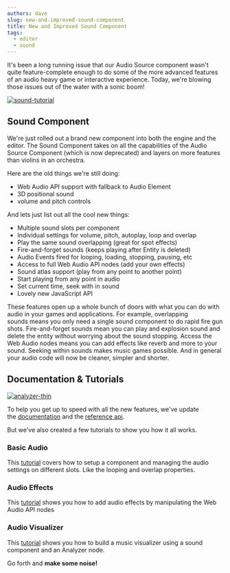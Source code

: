```yaml
---
authors: dave
slug: new-and-improved-sound-component
title: New and Improved Sound Component
tags:
  - editor
  - sound
---
```


It's been a long running issue that our Audio Source component wasn't quite feature-complete enough to do some of the more advanced features of an audio heavy game or interactive experience. Today, we're blowing those issues out of the water with a sonic boom!

[![sound-tutorial](/img/sound-tutorial.png)](/img/sound-tutorial.png)

<!-- truncate -->

## Sound Component

We're just rolled out a brand new component into both the engine and the editor. The Sound Component takes on all the capabilities of the Audio Source Component (which is now deprecated) and layers on more features than violins in an orchestra.

Here are the old things we're still doing:

- Web Audio API support with fallback to Audio Element
- 3D positional sound
- volume and pitch controls

And lets just list out all the cool new things:

- Multiple sound slots per component
- Individual settings for volume, pitch, autoplay, loop and overlap
- Play the same sound overlapping (great for spot effects)
- Fire-and-forget sounds (keeps playing after Entity is deleted)
- Audio Events fired for looping, loading, stopping, pausing, etc
- Access to full Web Audio API nodes (add your own effects)
- Sound atlas support (play from any point to another point)
- Start playing from any point in audio
- Set current time, seek with in sound
- Lovely new JavaScript API

These features open up a whole bunch of doors with what you can do with audio in your games and applications. For example, overlapping sounds means you only need a single sound component to do rapid fire gun shots. Fire-and-forget sounds mean you can play and explosion sound and delete the entity without worrying about the sound stopping. Access the Web Audio nodes means you can add effects like reverb and more to your sound. Seeking within sounds makes music games possible. And in general your audio code will now be cleaner, simpler and shorter.

## Documentation & Tutorials

[![analyzer-thin](/img/analyser-thin1.jpg)](/img/analyser-thin1.jpg)

To help you get up to speed with all the new features, we've update the [documentation](https://developer.playcanvas.com/user-manual/packs/components/sound/) and the [reference api](https://api.playcanvas.com/engine/classes/SoundComponent.html).

But we've also created a few tutorials to show you how it all works.

### Basic Audio

This [tutorial](https://developer.playcanvas.com/tutorials/basic-audio/) covers how to setup a component and managing the audio settings on different slots. Like the looping and overlap properties.

### Audio Effects

This [tutorial](https://developer.playcanvas.com/tutorials/audio-effects/) shows you how to add audio effects by manipulating the Web Audio API nodes

### Audio Visualizer

This [tutorial](https://developer.playcanvas.com/tutorials/music-visualizer/) shows you how to build a music visualizer using a sound component and an Analyzer node.

Go forth and **make some noise!**
